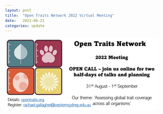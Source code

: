 ```yaml
---
layout: post
title:  "Open Traits Network 2022 Virtual Meeting"
date:   2022-06-21
categories: update
---
```


![workshop_photo](/images/OTN_2022-revised.jpg)
